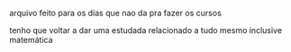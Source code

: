 arquivo feito para os dias que nao da pra fazer os cursos


tenho que voltar a dar uma estudada
relacionado a tudo mesmo 
inclusive matemática 
